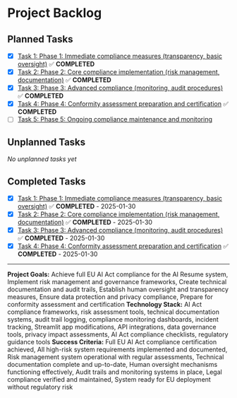 # Project Backlog

## Planned Tasks

- [x] [Task 1: Phase 1: Immediate compliance measures (transparency, basic oversight)](tasks/planned/task-1.md) ✅ **COMPLETED**
- [x] [Task 2: Phase 2: Core compliance implementation (risk management, documentation)](tasks/planned/task-2.md) ✅ **COMPLETED**
- [x] [Task 3: Phase 3: Advanced compliance (monitoring, audit procedures)](tasks/planned/task-3.md) ✅ **COMPLETED**
- [x] [Task 4: Phase 4: Conformity assessment preparation and certification](tasks/planned/task-4.md) ✅ **COMPLETED**
- [ ] [Task 5: Phase 5: Ongoing compliance maintenance and monitoring](tasks/planned/task-5.md)

## Unplanned Tasks

*No unplanned tasks yet*

## Completed Tasks

- [x] [Task 1: Phase 1: Immediate compliance measures (transparency, basic oversight)](tasks/planned/task-1.md) ✅ **COMPLETED** - 2025-01-30
- [x] [Task 2: Phase 2: Core compliance implementation (risk management, documentation)](tasks/planned/task-2.md) ✅ **COMPLETED** - 2025-01-30
- [x] [Task 3: Phase 3: Advanced compliance (monitoring, audit procedures)](tasks/planned/task-3.md) ✅ **COMPLETED** - 2025-01-30
- [x] [Task 4: Phase 4: Conformity assessment preparation and certification](tasks/planned/task-4.md) ✅ **COMPLETED** - 2025-01-30

---

**Project Goals:** Achieve full EU AI Act compliance for the AI Resume system, Implement risk management and governance frameworks, Create technical documentation and audit trails, Establish human oversight and transparency measures, Ensure data protection and privacy compliance, Prepare for conformity assessment and certification
**Technology Stack:** AI Act compliance frameworks, risk assessment tools, technical documentation systems, audit trail logging, compliance monitoring dashboards, incident tracking, Streamlit app modifications, API integrations, data governance tools, privacy impact assessments, AI Act compliance checklists, regulatory guidance tools
**Success Criteria:** Full EU AI Act compliance certification achieved, All high-risk system requirements implemented and documented, Risk management system operational with regular assessments, Technical documentation complete and up-to-date, Human oversight mechanisms functioning effectively, Audit trails and monitoring systems in place, Legal compliance verified and maintained, System ready for EU deployment without regulatory risk